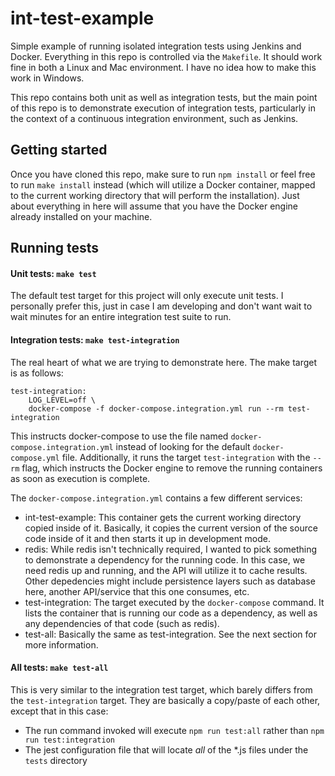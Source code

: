 # int-test-example
Simple example of running isolated integration tests using Jenkins and Docker. Everything in this repo is controlled via the `Makefile`. It should work fine in both a Linux and Mac environment. I have no idea how to make this work in Windows.

This repo contains both unit as well as integration tests, but the main point of this repo is to demonstrate execution of integration tests, particularly in the context of a continuous integration environment, such as Jenkins.

## Getting started
Once you have cloned this repo, make sure to run `npm install` or feel free to run `make install` instead (which will utilize a Docker container, mapped to the current working directory that will perform the installation). Just about everything in here will assume that you have the Docker engine already installed on your machine.

## Running tests
#### Unit tests: `make test`
The default test target for this project will only execute unit tests. I personally prefer this, just in case I am developing and don't want wait to wait minutes for an entire integration test suite to run.

#### Integration tests: `make test-integration`
The real heart of what we are trying to demonstrate here. The make target is as follows:

```
test-integration:
	LOG_LEVEL=off \
	docker-compose -f docker-compose.integration.yml run --rm test-integration
```

This instructs docker-compose to use the file named `docker-compose.integration.yml` instead of looking for the default `docker-compose.yml` file. Additionally, it runs the target `test-integration` with the `--rm` flag, which instructs the Docker engine to remove the running containers as soon as execution is complete.

The `docker-compose.integration.yml` contains a few different services:
- int-test-example: This container gets the current working directory copied inside of it. Basically, it copies the current version of the source code inside of it and then starts it up in development mode.
- redis: While redis isn't technically required, I wanted to pick something to demonstrate a dependency for the running code. In this case, we need redis up and running, and the API will utilize it to cache results. Other depedencies might include persistence layers such as database here, another API/service that this one consumes, etc.
- test-integration: The target executed by the `docker-compose` command. It lists the container that is running our code as a dependency, as well as any dependencies of that code (such as redis).
- test-all: Basically the same as test-integration. See the next section for more information.

#### All tests: `make test-all`
This is very similar to the integration test target, which barely differs from the `test-integration` target. They are basically a copy/paste of each other, except that in this case:
- The run command invoked will execute `npm run test:all` rather than `npm run test:integration`
- The jest configuration file that will locate _all_ of the *.js files under the `tests` directory